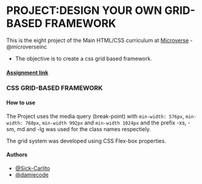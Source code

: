 # PROJECT:DESIGN YOUR OWN GRID-BASED FRAMEWORK

This is the eight project of the Main HTML/CSS curriculum at [Microverse](https://www.microverse.org/) - @microverseinc

* The objective is to create a css grid based framework.

#### [Assignment link]( https://www.theodinproject.com/courses/html5-and-css3/lessons/design-your-own-grid-based-framework)

### CSS GRID-BASED FRAMEWORK

#### How to use

The Project uses the media query (break-point) with `min-width: 576px`, `min-width: 768px`, `min-width 992px`  and `min-width 1024px` and the prefix -xs, -sm, md and -lg was used for the class names respectiely.

The grid system was developed using CSS Flex-box properties.


#### Authors

* [@Sick-Carlito](https://github.com/Sick-Carlito)
* [@damiecode](https://github.com/damiecode)
